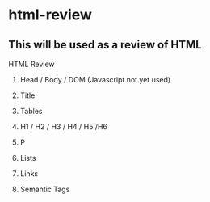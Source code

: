 # html-review

## This will be used as a review of HTML

HTML Review

1. Head / Body / DOM (Javascript not yet used)

1. Title

1. Tables

1. H1 / H2 / H3 / H4 / H5 /H6

1. P

1. Lists

1. Links

1. Semantic Tags

